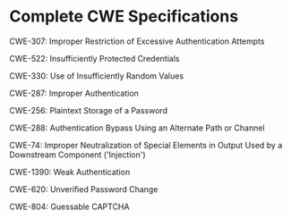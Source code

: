 

# Complete CWE Specifications

CWE-307: Improper Restriction of Excessive Authentication Attempts

CWE-522: Insufficiently Protected Credentials

CWE-330: Use of Insufficiently Random Values

CWE-287: Improper Authentication

CWE-256: Plaintext Storage of a Password

CWE-288: Authentication Bypass Using an Alternate Path or Channel

CWE-74: Improper Neutralization of Special Elements in Output Used by a Downstream Component ('Injection')

CWE-1390: Weak Authentication

CWE-620: Unverified Password Change

CWE-804: Guessable CAPTCHA